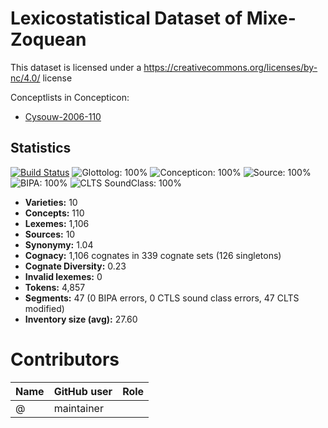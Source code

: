 # Lexicostatistical Dataset of Mixe-Zoquean

This dataset is licensed under a https://creativecommons.org/licenses/by-nc/4.0/ license


Conceptlists in Concepticon:
- [Cysouw-2006-110](https://concepticon.clld.org/contributions/Cysouw-2006-110)
## Statistics


[![Build Status](https://travis-ci.org/lexibank/wichmannmixezoquean.svg?branch=master)](https://travis-ci.org/lexibank/wichmannmixezoquean)
![Glottolog: 100%](https://img.shields.io/badge/Glottolog-100%25-brightgreen.svg "Glottolog: 100%")
![Concepticon: 100%](https://img.shields.io/badge/Concepticon-100%25-brightgreen.svg "Concepticon: 100%")
![Source: 100%](https://img.shields.io/badge/Source-100%25-brightgreen.svg "Source: 100%")
![BIPA: 100%](https://img.shields.io/badge/BIPA-100%25-brightgreen.svg "BIPA: 100%")
![CLTS SoundClass: 100%](https://img.shields.io/badge/CLTS%20SoundClass-100%25-brightgreen.svg "CLTS SoundClass: 100%")

- **Varieties:** 10
- **Concepts:** 110
- **Lexemes:** 1,106
- **Sources:** 10
- **Synonymy:** 1.04
- **Cognacy:** 1,106 cognates in 339 cognate sets (126 singletons)
- **Cognate Diversity:** 0.23
- **Invalid lexemes:** 0
- **Tokens:** 4,857
- **Segments:** 47 (0 BIPA errors, 0 CTLS sound class errors, 47 CLTS modified)
- **Inventory size (avg):** 27.60

# Contributors

Name | GitHub user | Role
--- | --- | ---
 | @ | maintainer


